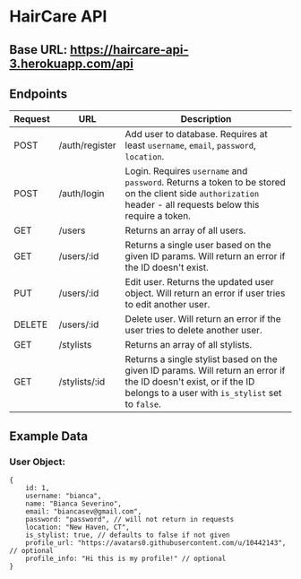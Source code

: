 # HairCare API

## Base URL: https://haircare-api-3.herokuapp.com/api

## Endpoints

| Request | URL | Description |
|---------|-----|-------------|
| POST | /auth/register |Add user to database. Requires at least `username`, `email`, `password`, `location`. |
| POST | /auth/login | Login. Requires `username` and `password`. Returns a token to be stored on the client side `authorization` header - all requests below this require a token. |
| GET | /users | Returns an array of all users. |
| GET | /users/:id | Returns a single user based on the given ID params. Will return an error if the ID doesn't exist. |
| PUT | /users/:id | Edit user. Returns the updated user object. Will return an error if user tries to edit another user. |
| DELETE | /users/:id | Delete user. Will return an error if the user tries to delete another user. |
| GET | /stylists | Returns an array of all stylists. |
| GET | /stylists/:id | Returns a single stylist based on the given ID params. Will return an error if the ID doesn't exist, or if the ID belongs to a user with `is_stylist` set to `false`. |

## Example Data

### User Object:
```
{
    id: 1,
    username: "bianca",
    name: "Bianca Severino",
    email: "biancasev@gmail.com",
    password: "password", // will not return in requests
    location: "New Haven, CT",
    is_stylist: true, // defaults to false if not given
    profile_url: "https://avatars0.githubusercontent.com/u/10442143", // optional
    profile_info: "Hi this is my profile!" // optional
}
```